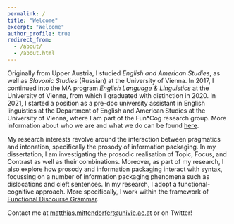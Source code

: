 ```yaml
---
permalink: /
title: "Welcome"
excerpt: "Welcome"
author_profile: true
redirect_from: 
  - /about/
  - /about.html
---
```


Originally from Upper Austria, I studied _English and American Studies_, as well as _Slavonic Studies_ (Russian) at the University of Vienna. In 2017, I continued into the MA program _English Language & Linguistics_ at the University of Vienna, from which I graduated with distinction in 2020. In 2021, I started a position as a pre-doc university assistant in English linguistics at the Department of English and American Studies at the University of Vienna, where I am part of the Fun\*Cog research group. More information about who we are and what we do can be found [here](https://anglistik.univie.ac.at/staff/teams-and-research-areas/funcog/).  

My research interests revolve around the interaction between pragmatics and intonation, specifically the prosody of information packaging. In my dissertation, I am investigating the prosodic realisation of Topic, Focus, and Contrast as well as their combinations. Moreover, as part of my research, I also explore how prosody and information packaging interact with syntax, focussing on a number of information packaging phenomena such as dislocations and cleft sentences. In my research, I adopt a functional-cognitive approach. More specifically, I work within the framework of [Functional Discourse Grammar](http://www.functionaldiscoursegrammar.org/). 

Contact me at <matthias.mittendorfer@univie.ac.at> or on Twitter! 


